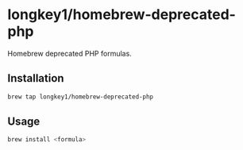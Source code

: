 # longkey1/homebrew-deprecated-php

Homebrew deprecated PHP formulas.

## Installation

```bash
brew tap longkey1/homebrew-deprecated-php
```

## Usage

```bash
brew install <formula>
```

